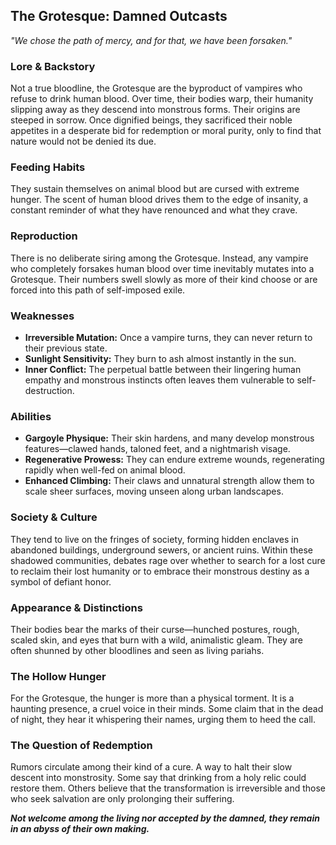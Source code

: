 ## The Grotesque: Damned Outcasts
*"We chose the path of mercy, and for that, we have been forsaken."*

### Lore & Backstory
Not a true bloodline, the Grotesque are the byproduct of vampires who refuse to drink human blood. Over time, their bodies warp, their humanity slipping away as they descend into monstrous forms. Their origins are steeped in sorrow. Once dignified beings, they sacrificed their noble appetites in a desperate bid for redemption or moral purity, only to find that nature would not be denied its due.

### Feeding Habits
They sustain themselves on animal blood but are cursed with extreme hunger. The scent of human blood drives them to the edge of insanity, a constant reminder of what they have renounced and what they crave.

### Reproduction
There is no deliberate siring among the Grotesque. Instead, any vampire who completely forsakes human blood over time inevitably mutates into a Grotesque. Their numbers swell slowly as more of their kind choose or are forced into this path of self-imposed exile.

### Weaknesses
- **Irreversible Mutation:** Once a vampire turns, they can never return to their previous state.
- **Sunlight Sensitivity:** They burn to ash almost instantly in the sun.
- **Inner Conflict:** The perpetual battle between their lingering human empathy and monstrous instincts often leaves them vulnerable to self-destruction.

### Abilities
- **Gargoyle Physique:** Their skin hardens, and many develop monstrous features—clawed hands, taloned feet, and a nightmarish visage.
- **Regenerative Prowess:** They can endure extreme wounds, regenerating rapidly when well-fed on animal blood.
- **Enhanced Climbing:** Their claws and unnatural strength allow them to scale sheer surfaces, moving unseen along urban landscapes.

### Society & Culture
They tend to live on the fringes of society, forming hidden enclaves in abandoned buildings, underground sewers, or ancient ruins. Within these shadowed communities, debates rage over whether to search for a lost cure to reclaim their lost humanity or to embrace their monstrous destiny as a symbol of defiant honor.

### Appearance & Distinctions
Their bodies bear the marks of their curse—hunched postures, rough, scaled skin, and eyes that burn with a wild, animalistic gleam. They are often shunned by other bloodlines and seen as living pariahs.

### The Hollow Hunger
For the Grotesque, the hunger is more than a physical torment. It is a haunting presence, a cruel voice in their minds. Some claim that in the dead of night, they hear it whispering their names, urging them to heed the call.

### The Question of Redemption
Rumors circulate among their kind of a cure. A way to halt their slow descent into monstrosity. Some say that drinking from a holy relic could restore them. Others believe that the transformation is irreversible and those who seek salvation are only prolonging their suffering.

***Not welcome among the living nor accepted by the damned, they remain in an abyss of their own making.*** 